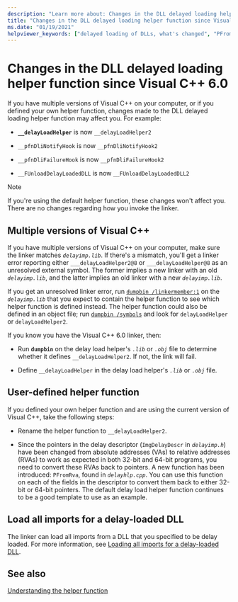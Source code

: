```yaml
---
description: "Learn more about: Changes in the DLL delayed loading helper function since Visual C++ 6.0"
title: "Changes in the DLL delayed loading helper function since Visual C++ 6.0"
ms.date: "01/19/2021"
helpviewer_keywords: ["delayed loading of DLLs, what's changed", "PFromRva method", "__delayLoadHelper2 function", "helper functions, what's changed"]
---
```

# Changes in the DLL delayed loading helper function since Visual C++ 6.0

If you have multiple versions of Visual C++ on your computer, or if you defined your own helper function, changes made to the DLL delayed loading helper function may affect you. For example:

- **`__delayLoadHelper`** is now `__delayLoadHelper2`

- `__pfnDliNotifyHook` is now `__pfnDliNotifyHook2`

- `__pfnDliFailureHook` is now `__pfnDliFailureHook2`

- `__FUnloadDelayLoadedDLL` is now `__FUnloadDelayLoadedDLL2`

> [!NOTE]
> If you're using the default helper function, these changes won't affect you. There are no changes regarding how you invoke the linker.

## Multiple versions of Visual C++

If you have multiple versions of Visual C++ on your computer, make sure the linker matches *`delayimp.lib`*. If there's a mismatch, you'll get a linker error reporting either `___delayLoadHelper2@8` or `___delayLoadHelper@8` as an unresolved external symbol. The former implies a new linker with an old *`delayimp.lib`*, and the latter implies an old linker with a new *`delayimp.lib`*.

If you get an unresolved linker error, run [`dumpbin /linkermember:1`](linkermember.md) on the *`delayimp.lib`* that you expect to contain the helper function to see which helper function is defined instead. The helper function could also be defined in an object file; run [`dumpbin /symbols`](symbols.md) and look for `delayLoadHelper` or `delayLoadHelper2`.

If you know you have the Visual C++ 6.0 linker, then:

- Run **`dumpbin`** on the delay load helper's *`.lib`* or *`.obj`* file to determine whether it defines `__delayLoadHelper2`. If not, the link will fail.

- Define `__delayLoadHelper` in the delay load helper's *`.lib`* or *`.obj`* file.

## User-defined helper function

If you defined your own helper function and are using the current version of Visual C++, take the following steps:

- Rename the helper function to `__delayLoadHelper2`.

- Since the pointers in the delay descriptor (`ImgDelayDescr` in *`delayimp.h`*) have been changed from absolute addresses (VAs) to relative addresses (RVAs) to work as expected in both 32-bit and 64-bit programs, you need to convert these RVAs back to pointers. A new function has been introduced: `PFromRva`, found in *`delayhlp.cpp`*. You can use this function on each of the fields in the descriptor to convert them back to either 32-bit or 64-bit pointers. The default delay load helper function continues to be a good template to use as an example.

## Load all imports for a delay-loaded DLL

The linker can load all imports from a DLL that you specified to be delay loaded. For more information, see [Loading all imports for a delay-loaded DLL](loading-all-imports-for-a-delay-loaded-dll.md).

## See also

[Understanding the helper function](understanding-the-helper-function.md)
